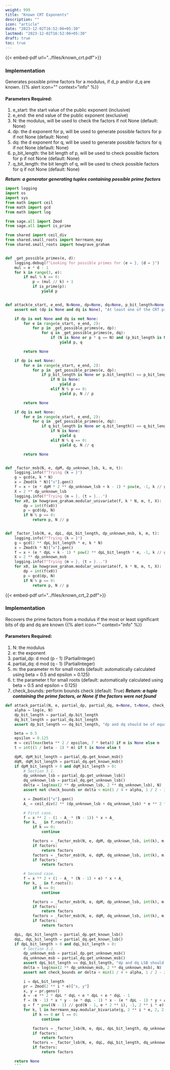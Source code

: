 ```yaml
---
weight: 999
title: "Known CRT Exponents"
description: ""
icon: "article"
date: "2023-12-02T16:52:06+05:30"
lastmod: "2023-12-02T16:52:06+05:30"
draft: true
toc: true
---
```


{{< embed-pdf url="../files/known_crt.pdf">}}

### Implementation
Generates possible prime factors for a modulus, if d_p and/or d_q are known.
{{% alert icon="" context="info" %}}
#### Parameters Required:
1. e_start: the start value of the public exponent (inclusive)
2. e_end: the end value of the public exponent (exclusive)
3. N: the modulus, will be used to check the factors if not None (default: None)
4. dp: the d exponent for p, will be used to generate possible factors for p if not None (default: None)
5. dq: the d exponent for q, will be used to generate possible factors for q if not None (default: None)
6. p_bit_length: the bit length of p, will be used to check possible factors for p if not None (default: None)
7. q_bit_length: the bit length of q, will be used to check possible factors for q if not None (default: None)


***Return: a generator generating tuples containing possible prime factors***

```python
import logging
import os
import sys
from math import ceil
from math import gcd
from math import log

from sage.all import Zmod
from sage.all import is_prime

from shared import ceil_div
from shared.small_roots import herrmann_may
from shared.small_roots import howgrave_graham


def _get_possible_primes(e, d):
    logging.debug(f"Looking for possible primes for {e = }, {d = }")
    mul = e * d - 1
    for k in range(3, e):
        if mul % k == 0:
            p = (mul // k) + 1
            if is_prime(p):
                yield p


def attack(e_start, e_end, N=None, dp=None, dq=None, p_bit_length=None, q_bit_length=None):
    assert not (dp is None and dq is None), "At least one of the CRT private exponents should be known."

    if dp is not None and dq is not None:
        for e in range(e_start, e_end, 2):
            for p in _get_possible_primes(e, dp):
                for q in _get_possible_primes(e, dq):
                    if (N is None or p * q == N) and (p_bit_length is None or p.bit_length() == p_bit_length) and (q_bit_length is None or q.bit_length() == q_bit_length):
                        yield p, q

        return None

    if dp is not None:
        for e in range(e_start, e_end, 2):
            for p in _get_possible_primes(e, dp):
                if p_bit_length is None or p.bit_length() == p_bit_length:
                    if N is None:
                        yield p
                    elif N % p == 0:
                        yield p, N // p

        return None

    if dq is not None:
        for e in range(e_start, e_end, 2):
            for q in _get_possible_primes(e, dq):
                if q_bit_length is None or q.bit_length() == q_bit_length:
                    if N is None:
                        yield q
                    elif N % q == 0:
                        yield q, N // q

        return None


def _factor_msb(N, e, dpM, dp_unknown_lsb, k, m, t):
    logging.info(f"Trying {k = }")
    g = gcd(e, k * N)
    x = Zmod(k * N)["x"].gen()
    f = x + (e * dpM * 2 ** dp_unknown_lsb + k - 1) * pow(e, -1, k // g * N)
    X = 2 ** dp_unknown_lsb
    logging.info(f"Trying {m = }, {t = }...")
    for x0, in howgrave_graham.modular_univariate(f, k * N, m, t, X):
        dp = int(f(x0))
        p = gcd(dp, N)
        if N % p == 0:
            return p, N // p


def _factor_lsb(N, e, dpL, dpL_bit_length, dp_unknown_msb, k, m, t):
    logging.info(f"Trying {k = }")
    g = gcd(2 ** dpL_bit_length * e, k * N)
    x = Zmod(k * N)["x"].gen()
    f = x + (e * dpL + k - 1) * pow(2 ** dpL_bit_length * e, -1, k // g * N)
    X = 2 ** dp_unknown_msb
    logging.info(f"Trying {m = }, {t = }...")
    for x0, in howgrave_graham.modular_univariate(f, k * N, m, t, X):
        dp = int(f(x0))
        p = gcd(dp, N)
        if N % p == 0:
            return p, N // p
```


{{< embed-pdf url="../files/known_crt_2.pdf">}}
### Implementation
Recovers the prime factors from a modulus if the most or least significant bits of dp and dq are known
{{% alert icon="" context="info" %}}
#### Parameters Required:
1. N: the modulus
2. e: the exponent
3. partial_dp: d mod (p - 1) (PartialInteger)
4. partial_dq: d mod (q - 1) (PartialInteger)
5. m: the parameter m for small roots (default: automatically calculated using beta = 0.5 and epsilon = 0.125)
6. t: the parameter t for small roots (default: automatically calculated using beta = 0.5 and epsilon = 0.125)
7. check_bounds: perform bounds check (default: True)
***Return: a tuple containing the prime factors, or None if the factors were not found***

```python
def attack_partial(N, e, partial_dp, partial_dq, m=None, t=None, check_bounds=True):
    alpha = log(e, N)
    dp_bit_length = partial_dp.bit_length
    dq_bit_length = partial_dq.bit_length
    assert dp_bit_length == dq_bit_length, "dp and dq should be of equal bit length."

    beta = 0.5
    epsilon = 0.125
    m = ceil(max(beta ** 2 / epsilon, 7 * beta)) if m is None else m
    t = int((1 / beta - 1) * m) if t is None else t

    dpM, dpM_bit_length = partial_dp.get_known_msb()
    dqM, dqM_bit_length = partial_dq.get_known_msb()
    if dpM_bit_length > 0 and dqM_bit_length > 0:
        # Section 3.1.
        dp_unknown_lsb = partial_dp.get_unknown_lsb()
        dq_unknown_lsb = partial_dq.get_unknown_lsb()
        delta = log(max(2 ** dp_unknown_lsb, 2 ** dq_unknown_lsb), N)
        assert not check_bounds or delta < min(1 / 4 + alpha, 1 / 2 - 2 * alpha), f"Bounds check failed ({delta} < {min(1 / 4 + alpha, 1 / 2 - 2 * alpha)})."

        x = Zmod(e)["x"].gen()
        A_ = ceil_div(2 ** (dp_unknown_lsb + dq_unknown_lsb) * e ** 2 * dpM * dqM, N)

        # First case.
        f = x ** 2 - (1 - A_ * (N - 1)) * x + A_
        for k, _ in f.roots():
            if k == 0:
                continue

            factors = _factor_msb(N, e, dpM, dp_unknown_lsb, int(k), m, t)
            if factors:
                return factors
            factors = _factor_msb(N, e, dqM, dq_unknown_lsb, int(k), m, t)
            if factors:
                return factors

        # Second case.
        f = x ** 2 + (1 - A_ * (N - 1) + e) * x + A_
        for k, _ in f.roots():
            if k == 0:
                continue

            factors = _factor_msb(N, e, dpM, dp_unknown_lsb, int(k), m, t)
            if factors:
                return factors
            factors = _factor_msb(N, e, dqM, dq_unknown_lsb, int(k), m, t)
            if factors:
                return factors

    dpL, dpL_bit_length = partial_dp.get_known_lsb()
    dqL, dqL_bit_length = partial_dq.get_known_lsb()
    if dpL_bit_length > 0 and dqL_bit_length > 0:
        # Section 3.2.
        dp_unknown_msb = partial_dp.get_unknown_msb()
        dq_unknown_msb = partial_dq.get_unknown_msb()
        assert dpL_bit_length == dqL_bit_length, "dp and dq LSB should be of equal bit length."
        delta = log(max(2 ** dp_unknown_msb, 2 ** dq_unknown_msb), N)
        assert not check_bounds or delta < min(1 / 4 + alpha, 1 / 2 - 2 * alpha), f"Bounds check failed ({delta} < {min(1 / 4 + alpha, 1 / 2 - 2 * alpha)})."

        i = dpL_bit_length
        pr = Zmod(2 ** i * e)["x, y"]
        x, y = pr.gens()
        A = -e ** 2 * dpL * dqL + e * dpL + e * dqL - 1
        f = (N - 1) * x * y - (e * dqL - 1) * x - (e * dpL - 1) * y + A
        g = f * pow((N - 1) // gcd(N - 1, e * 2 ** i), -1, 2 ** i * e)
        for k, l in herrmann_may.modular_bivariate(g, 2 ** i * e, 2, 2, e, e):
            if k == 0 or l == 0:
                continue

            factors = _factor_lsb(N, e, dpL, dpL_bit_length, dp_unknown_msb, int(k), m, t)
            if factors:
                return factors
            factors = _factor_lsb(N, e, dqL, dqL_bit_length, dq_unknown_msb, int(l), m, t)
            if factors:
                return factors

    return None
    ```